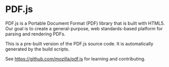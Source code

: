# PDF.js

PDF.js is a Portable Document Format (PDF) library that is built with HTML5. Our goal is to create a general-purpose,
web standards-based platform for parsing and rendering PDFs.

This is a pre-built version of the PDF.js source code. It is automatically generated by the build scripts.

See https://github.com/mozilla/pdf.js for learning and contributing.
